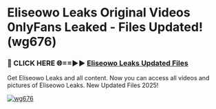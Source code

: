 # Eliseowo Leaks Original Videos 0nlyFans Leaked - Files Updated! (wg676)

<h3>🔴 CLICK HERE 🌐==►► <a href="https://tinyurl.com/ehrbuxhb" rel="nofollow">Eliseowo Leaks Updated Files</a></h3>

Get Eliseowo Leaks and all content. Now you can access all videos and pictures of Eliseowo Leaks. New Updated Files 2025!

[![wg676](https://i.imgur.com/lVYEuWS.gif)](https://tinyurl.com/ehrbuxhb)
